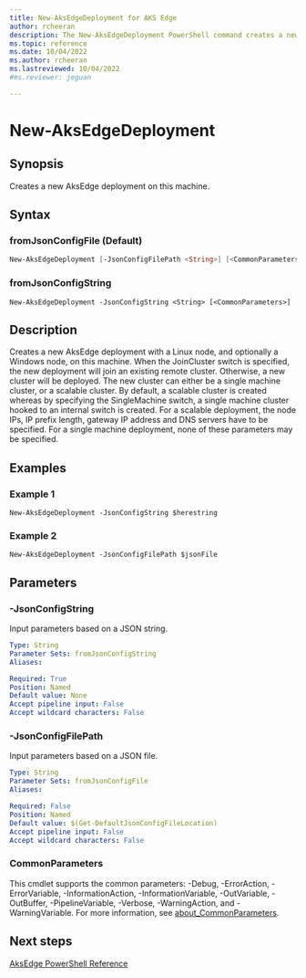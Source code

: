 ```yaml
---
title: New-AksEdgeDeployment for AKS Edge
author: rcheeran
description: The New-AksEdgeDeployment PowerShell command creates a new AksEdge deployment 
ms.topic: reference
ms.date: 10/04/2022
ms.author: rcheeran 
ms.lastreviewed: 10/04/2022
#ms.reviewer: jeguan

---
```


# New-AksEdgeDeployment

## Synopsis

Creates a new AksEdge deployment on this machine.

## Syntax

### fromJsonConfigFile (Default)

```powershell
New-AksEdgeDeployment [-JsonConfigFilePath <String>] [<CommonParameters>]
```

### fromJsonConfigString

```
New-AksEdgeDeployment -JsonConfigString <String> [<CommonParameters>]
```

## Description

Creates a new AksEdge deployment with a Linux node, and optionally a Windows node, on this machine.
When the JoinCluster switch is specified, the new deployment will join an existing remote cluster.
Otherwise, a new cluster will be deployed.
The new cluster can either be a single machine cluster,
or a scalable cluster.
By default, a scalable cluster is created whereas by specifying the SingleMachine
switch, a single machine cluster hooked to an internal switch is created.
For a scalable deployment, the node IPs, IP prefix length, gateway IP address and DNS servers
have to be specified.
For a single machine deployment, none of these parameters may be specified.

## Examples

### Example 1

```
New-AksEdgeDeployment -JsonConfigString $herestring
```

### Example 2

```
New-AksEdgeDeployment -JsonConfigFilePath $jsonFile
```

## Parameters

### -JsonConfigString

Input parameters based on a JSON string.

```yaml
Type: String
Parameter Sets: fromJsonConfigString
Aliases:

Required: True
Position: Named
Default value: None
Accept pipeline input: False
Accept wildcard characters: False
```

### -JsonConfigFilePath

Input parameters based on a JSON file.

```yaml
Type: String
Parameter Sets: fromJsonConfigFile
Aliases:

Required: False
Position: Named
Default value: $(Get-DefaultJsonConfigFileLocation)
Accept pipeline input: False
Accept wildcard characters: False
```

### CommonParameters

This cmdlet supports the common parameters: -Debug, -ErrorAction, -ErrorVariable, -InformationAction, -InformationVariable, -OutVariable, -OutBuffer, -PipelineVariable, -Verbose, -WarningAction, and -WarningVariable. For more information, see [about_CommonParameters](http://go.microsoft.com/fwlink/?LinkID=113216).

## Next steps

[AksEdge PowerShell Reference](./index.md)
